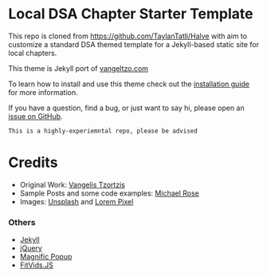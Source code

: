 # Local DSA Chapter Starter Template

This repo is cloned from https://github.com/TaylanTatli/Halve with aim to customize a standard DSA themed template for a Jekyll-based static site for local chapters.

This theme is Jekyll port of [vangeltzo.com](http://vangeltzo.com/)

To learn how to install and use this theme check out the [installation guide](http://taylantatli.me/Halve/halve-theme/) for more information.

If you have a question, find a bug, or just want to say hi, please open an [issue on GitHub](https://github.com/dsausa/DSA-Chapter-Starter-Theme/issues/new).

`This is a highly-experiemntal repo, please be advised`

# Credits
- Original Work: [Vangelis Tzortzis](https://github.com/srekoble)  
- Sample Posts and some code examples: [Michael Rose](https://github.com/mmistakes/)
- Images: [Unsplash](https://unsplash.com/) and [Lorem Pixel](http://lorempixel.com)

### Others
- [Jekyll](http://jekyllrb.com/)
- [jQuery](http://jquery.com/)
- [Magnific Popup](http://dimsemenov.com/plugins/magnific-popup/)
- [FitVids.JS](http://fitvidsjs.com/)

